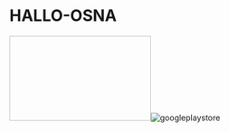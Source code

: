 # HALLO-OSNA

<img width="250" height="150">![googleplaystore](https://user-images.githubusercontent.com/26947777/31054072-a440bedc-a6e5-11e7-8ef4-d0b91272b740.png)</img>

